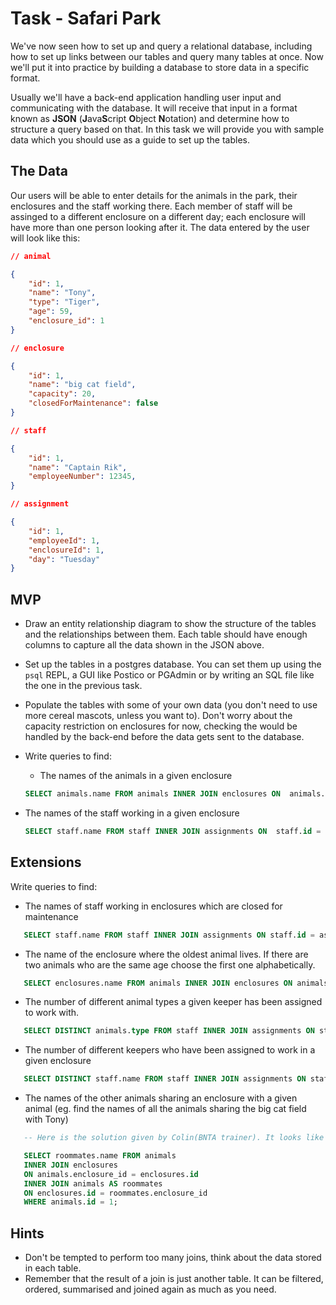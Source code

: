 # Task - Safari Park

We've now seen how to set up and query a relational database, including how to set up links between our tables and query many tables at once. Now we'll put it into practice by building a database to store data in a specific format.

Usually we'll have a back-end application handling user input and communicating with the database. It will receive that input in a format known as **JSON** (**J**ava**S**cript **O**bject **N**otation) and determine how to structure a query based on that. In this task we will provide you with sample data which you should use as a guide to set up the tables. 

## The Data

Our users will be able to enter details for the animals in the park, their enclosures and the staff working there. Each member of staff will be assinged to a different enclosure on a different day; each enclosure will have more than one person looking after it. The data entered by the user will look like this:

```json
// animal

{
	"id": 1,
	"name": "Tony",
	"type": "Tiger",
	"age": 59,
	"enclosure_id": 1
}

// enclosure

{
	"id": 1,
	"name": "big cat field",
	"capacity": 20,
	"closedForMaintenance": false
}

// staff

{
	"id": 1,
	"name": "Captain Rik",
	"employeeNumber": 12345,
}

// assignment

{
	"id": 1,
	"employeeId": 1,
	"enclosureId": 1,
	"day": "Tuesday"
}
```

## MVP

- Draw an entity relationship diagram to show the structure of the tables and the relationships between them. Each table should have enough columns to capture all the data shown in the JSON above.
- Set up the tables in a postgres database. You can set them up using the `psql` REPL, a GUI like Postico or PGAdmin or by writing an SQL file like the one in the previous task.
- Populate the tables with some of your own data (you don't need to use more cereal mascots, unless you want to). Don't worry about the capacity restriction on enclosures for now, checking the would be handled by the back-end before the data gets sent to the database.
- Write queries to find:
	- The names of the animals in a given enclosure
	```SQL 
    SELECT animals.name FROM animals INNER JOIN enclosures ON  animals.enclosure_id = enclosures.id WHERE enclosures.name = 'big cat field'; 
   ```

- The names of the staff working in a given enclosure
	```SQL
	SELECT staff.name FROM staff INNER JOIN assignments ON  staff.id = assignments.staff_id INNER JOIN enclosures ON enclosures.id = assignments.enclosure_id WHERE enclosures.name = 'big cat field';
    ``` 

	
## Extensions

Write queries to find:

- The names of staff working in enclosures which are closed for maintenance
```SQL
   SELECT staff.name FROM staff INNER JOIN assignments ON staff.id = assignments.staff_id INNER JOIN enclosures ON assignments.enclosure_id = enclosures.id WHERE enclosures.closedformaintenance = true;

```
- The name of the enclosure where the oldest animal lives. If there are two animals who are the same age choose the first one alphabetically.
``` SQL
   SELECT enclosures.name FROM animals INNER JOIN enclosures ON animals.enclosure_id = enclosures.id ORDER BY animals.age DESC, animals.name ASC limit 1 ;
```
- The number of different animal types a given keeper has been assigned to work with.
```SQL
   SELECT DISTINCT animals.type FROM staff INNER JOIN assignments ON staff.id = assignments.staff_id INNER JOIN enclosures ON assignments.enclosure_id = enclosures.id INNER JOIN animals ON enclosures.id = animals.enclosure_id WHERE staff.name = 'Captain Rik';
```
- The number of different keepers who have been assigned to work in a given enclosure
```SQL
   SELECT DISTINCT staff.name FROM staff INNER JOIN assignments ON staff.id = assignments.staff_id INNER JOIN enclosures ON assignments.enclosure_id = enclosures.id WHERE enclosures.name = 'big cat field';
```
- The names of the other animals sharing an enclosure with a given animal (eg. find the names of all the animals sharing the big cat field with Tony)
```SQL
   -- Here is the solution given by Colin(BNTA trainer). It looks like they functionally wanted the same information as in the first query but wanted me to play around with aliases via the AS keyword.

   SELECT roommates.name FROM animals
   INNER JOIN enclosures
   ON animals.enclosure_id = enclosures.id
   INNER JOIN animals AS roommates
   ON enclosures.id = roommates.enclosure_id
   WHERE animals.id = 1;

```

## Hints

- Don't be tempted to perform too many joins, think about the data stored in each table.
- Remember that the result of a join is just another table. It can be filtered, ordered, summarised and joined again as much as you need.